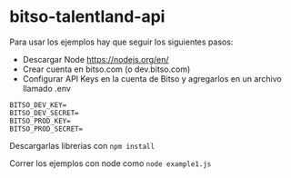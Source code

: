 # bitso-talentland-api

Para usar los ejemplos hay que seguir los siguientes pasos:

- Descargar Node https://nodejs.org/en/
- Crear cuenta en bitso.com (o dev.bitso.com)
- Configurar API Keys en la cuenta de Bitso y agregarlos en un archivo llamado .env

```
BITSO_DEV_KEY=
BITSO_DEV_SECRET=
BITSO_PROD_KEY=
BITSO_PROD_SECRET=
```

Descargarlas librerias con 
`npm install`

Correr los ejemplos con node como 
`node example1.js`

